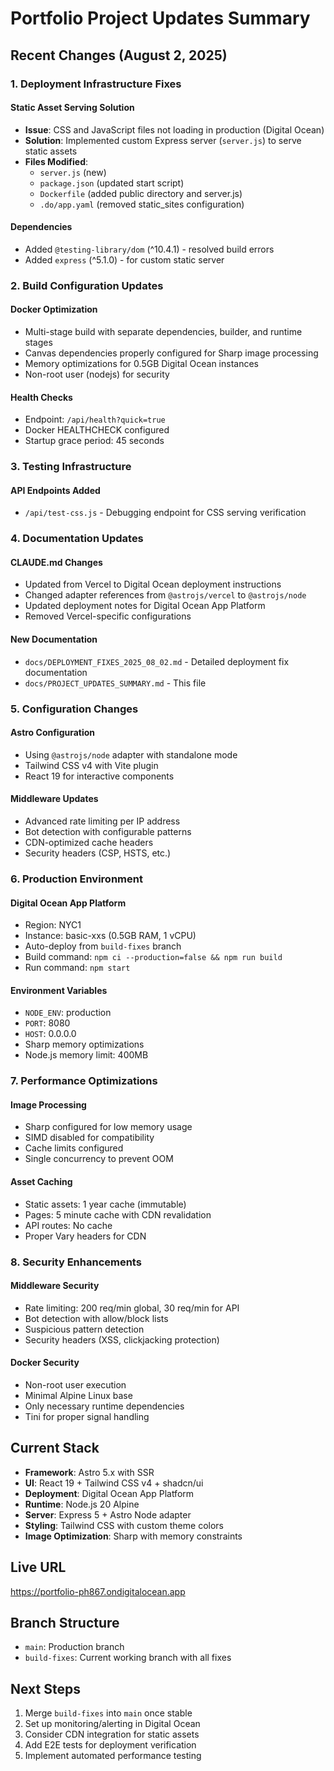 # Portfolio Project Updates Summary

## Recent Changes (August 2, 2025)

### 1. Deployment Infrastructure Fixes

#### Static Asset Serving Solution
- **Issue**: CSS and JavaScript files not loading in production (Digital Ocean)
- **Solution**: Implemented custom Express server (`server.js`) to serve static assets
- **Files Modified**:
  - `server.js` (new)
  - `package.json` (updated start script)
  - `Dockerfile` (added public directory and server.js)
  - `.do/app.yaml` (removed static_sites configuration)

#### Dependencies
- Added `@testing-library/dom` (^10.4.1) - resolved build errors
- Added `express` (^5.1.0) - for custom static server

### 2. Build Configuration Updates

#### Docker Optimization
- Multi-stage build with separate dependencies, builder, and runtime stages
- Canvas dependencies properly configured for Sharp image processing
- Memory optimizations for 0.5GB Digital Ocean instances
- Non-root user (nodejs) for security

#### Health Checks
- Endpoint: `/api/health?quick=true`
- Docker HEALTHCHECK configured
- Startup grace period: 45 seconds

### 3. Testing Infrastructure

#### API Endpoints Added
- `/api/test-css.js` - Debugging endpoint for CSS serving verification

### 4. Documentation Updates

#### CLAUDE.md Changes
- Updated from Vercel to Digital Ocean deployment instructions
- Changed adapter references from `@astrojs/vercel` to `@astrojs/node`
- Updated deployment notes for Digital Ocean App Platform
- Removed Vercel-specific configurations

#### New Documentation
- `docs/DEPLOYMENT_FIXES_2025_08_02.md` - Detailed deployment fix documentation
- `docs/PROJECT_UPDATES_SUMMARY.md` - This file

### 5. Configuration Changes

#### Astro Configuration
- Using `@astrojs/node` adapter with standalone mode
- Tailwind CSS v4 with Vite plugin
- React 19 for interactive components

#### Middleware Updates
- Advanced rate limiting per IP address
- Bot detection with configurable patterns
- CDN-optimized cache headers
- Security headers (CSP, HSTS, etc.)

### 6. Production Environment

#### Digital Ocean App Platform
- Region: NYC1
- Instance: basic-xxs (0.5GB RAM, 1 vCPU)
- Auto-deploy from `build-fixes` branch
- Build command: `npm ci --production=false && npm run build`
- Run command: `npm start`

#### Environment Variables
- `NODE_ENV`: production
- `PORT`: 8080
- `HOST`: 0.0.0.0
- Sharp memory optimizations
- Node.js memory limit: 400MB

### 7. Performance Optimizations

#### Image Processing
- Sharp configured for low memory usage
- SIMD disabled for compatibility
- Cache limits configured
- Single concurrency to prevent OOM

#### Asset Caching
- Static assets: 1 year cache (immutable)
- Pages: 5 minute cache with CDN revalidation
- API routes: No cache
- Proper Vary headers for CDN

### 8. Security Enhancements

#### Middleware Security
- Rate limiting: 200 req/min global, 30 req/min for API
- Bot detection with allow/block lists
- Suspicious pattern detection
- Security headers (XSS, clickjacking protection)

#### Docker Security
- Non-root user execution
- Minimal Alpine Linux base
- Only necessary runtime dependencies
- Tini for proper signal handling

## Current Stack

- **Framework**: Astro 5.x with SSR
- **UI**: React 19 + Tailwind CSS v4 + shadcn/ui
- **Deployment**: Digital Ocean App Platform
- **Runtime**: Node.js 20 Alpine
- **Server**: Express 5 + Astro Node adapter
- **Styling**: Tailwind CSS with custom theme colors
- **Image Optimization**: Sharp with memory constraints

## Live URL

https://portfolio-ph867.ondigitalocean.app

## Branch Structure

- `main`: Production branch
- `build-fixes`: Current working branch with all fixes

## Next Steps

1. Merge `build-fixes` into `main` once stable
2. Set up monitoring/alerting in Digital Ocean
3. Consider CDN integration for static assets
4. Add E2E tests for deployment verification
5. Implement automated performance testing